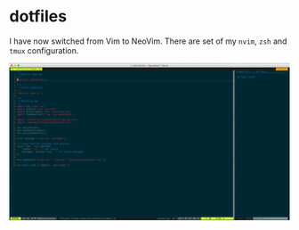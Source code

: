 # dotfiles

I have now switched from Vim to NeoVim. There are set of my `nvim`, `zsh` and
`tmux` configuration.

![Screenshot](screenshot.png)
